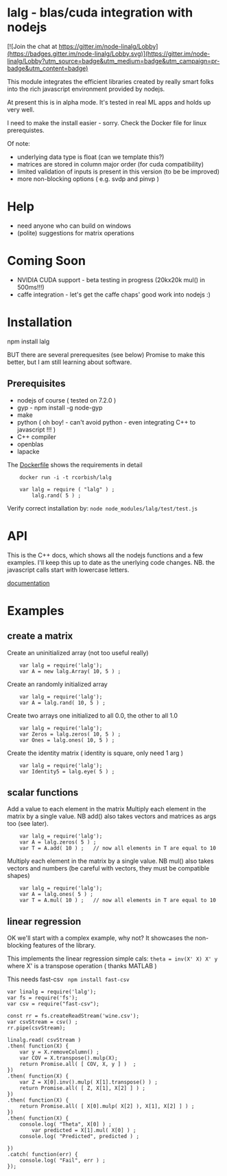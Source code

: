# lalg - blas/cuda integration with nodejs

[![Join the chat at https://gitter.im/node-linalg/Lobby](https://badges.gitter.im/node-linalg/Lobby.svg)](https://gitter.im/node-linalg/Lobby?utm_source=badge&utm_medium=badge&utm_campaign=pr-badge&utm_content=badge)

This module integrates the efficient libraries created by really smart folks
into the rich javascript environment provided by nodejs. 

At present this is in alpha mode. It's tested in real ML apps and holds up very well. 

I need to make the install easier - sorry. Check the Docker file for linux
prerequistes. 

Of note:

* underlying data type is float (can we template this?)
* matrices are stored in column major order (for cuda compatibility) 
* limited validation of inputs is present in this version (to be be improved) 
* more non-blocking options ( e.g. svdp and pinvp )

# Help
* need anyone who can build on windows
* (polite) suggestions for matrix operations

# Coming Soon
* NVIDIA CUDA support - beta testing in progress (20kx20k mul() in 500ms!!!)
* caffe integration - let's get the caffe chaps' good work into nodejs :)


# Installation

npm install lalg

BUT  there are several prerequesites (see below)
Promise to make this better, but I am still learning about software.

## Prerequisites

* nodejs of course ( tested on 7.2.0 )
* gyp - npm install -g node-gyp
* make
* python ( oh boy! - can't avoid python - even integrating C++ to javascript !!! )
* C++ compiler 
* openblas  
* lapacke 

The [Dockerfile](https://github.com/rcorbish/node-linalg/blob/master/Dockerfile) shows the requirements in detail

```
	docker run -i -t rcorbish/lalg 
```

```
	var lalg = require ( "lalg" ) ;
        lalg.rand( 5 ) ;
```

Verify correct installation by: ``` node node_modules/lalg/test/test.js ```

# API 

This is the C++ docs, which shows all the nodejs functions and a few
examples. I'll keep this up to date as the unerlying code changes. NB.
the javascript calls start with lowercase letters.

[documentation](https://rcorbish.ydns.eu/lalg/classWrappedArray.html)

# Examples

## create a matrix

Create an uninitialized array (not too useful really)
```
	var lalg = require('lalg');
	var A = new lalg.Array( 10, 5 ) ;
```

Create an randomly initialized array
```
	var lalg = require('lalg');
	var A = lalg.rand( 10, 5 ) ;
```

Create two arrays one initialized to all 0.0, the other to all 1.0
```
	var lalg = require('lalg');
	var Zeros = lalg.zeros( 10, 5 ) ;
	var Ones = lalg.ones( 10, 5 ) ;
```

Create the identity matrix ( identity is square, only need 1 arg )
```
	var lalg = require('lalg');
	var Identity5 = lalg.eye( 5 ) ;
```

## scalar functions

Add a value to each element in the matrix
Multiply each element in the matrix by a single value. NB add() also
takes vectors and matrices as args too (see later).

```
	var lalg = require('lalg');
	var A = lalg.zeros( 5 ) ;
	var T = A.add( 10 ) ;   // now all elements in T are equal to 10
```

Multiply each element in the matrix by a single value. NB mul() also
takes vectors and numbers (be careful with vectors, they must be
compatible shapes)
```
	var lalg = require('lalg');
	var A = lalg.ones( 5 ) ;
	var T = A.mul( 10 ) ;   // now all elements in T are equal to 10
```


## linear regression 
OK we'll start with a complex example, why not? It showcases the non-blocking 
features of the library. 

This implements the linear regression simple cals: ``` theta = inv(X' X) X' y ```
where X' is a transpose operation ( thanks MATLAB )

This needs fast-csv ``` npm install fast-csv```

```
var linalg = require('lalg');
var fs = require('fs');
var csv = require("fast-csv");

const rr = fs.createReadStream('wine.csv');
var csvStream = csv() ;
rr.pipe(csvStream);

linalg.read( csvStream ) 
.then( function(X) { 
  	var y = X.removeColumn() ;
	var COV = X.transpose().mulp(X);
	return Promise.all( [ COV, X, y ] )  ;
})
.then( function(X) { 
	var Z = X[0].inv().mulp( X[1].transpose() ) ;
	return Promise.all( [ Z, X[1], X[2] ] ) ;
})
.then( function(X) { 
	return Promise.all( [ X[0].mulp( X[2] ), X[1], X[2] ] ) ;
})
.then( function(X) { 
	console.log( "Theta", X[0] ) ;
        var predicted = X[1].mul( X[0] ) ;
	console.log( "Predicted", predicted ) ;
	
})
.catch( function(err) {
	console.log( "Fail", err ) ;
});

```

